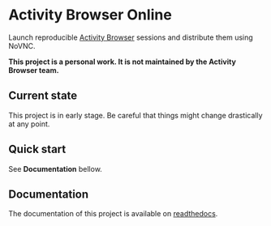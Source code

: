 # Activity Browser Online

Launch reproducible [Activity Browser](https://github.com/LCA-ActivityBrowser/activity-browser) sessions and distribute them using NoVNC.

**This project is a personal work. It is not maintained by the Activity Browser team.**

## Current state

This project is in early stage. Be careful that things might change drastically at any point.

## Quick start

See **Documentation** bellow.

## Documentation

The documentation of this project is available on [readthedocs](https://activity-browser-online.readthedocs.io/en/latest/).
